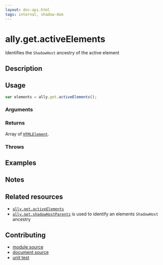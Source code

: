```yaml
---
layout: doc-api.html
tags: internal, shadow-dom
---
```


# ally.get.activeElements

Identifies the `ShadowHost` ancestry of the active element


## Description


## Usage

```js
var elements = ally.get.activeElements();
```

### Arguments


### Returns

Array of [`HTMLElement`](https://developer.mozilla.org/en/docs/Web/API/HTMLElement).

### Throws


## Examples


## Notes


## Related resources

* [`ally.get.activeElements`](active-elements.md)
* [`ally.get.shadowHostParents`](shadow-host-parents.md) is used to identify an elements `ShadowHost` ancestry


## Contributing

* [module source](https://github.com/medialize/ally.js/blob/master/src/get/active-elements.js)
* [document source](https://github.com/medialize/ally.js/blob/master/docs/api/get/active-elements.md)
* [unit test](https://github.com/medialize/ally.js/blob/master/test/unit/get.active-elements.test.js)


